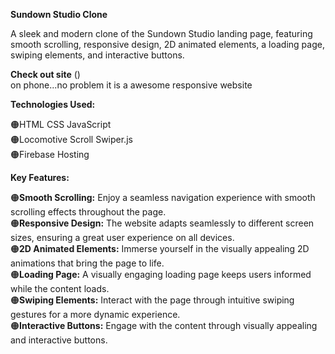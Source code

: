 **Sundown Studio Clone**

A sleek and modern clone of the Sundown Studio landing page, featuring smooth scrolling, responsive design, 2D animated elements, a loading page, swiping elements, and interactive buttons.

**Check out site** ()         
on phone...no problem it is a awesome responsive website 

**Technologies Used:**

🟠HTML CSS JavaScript       
🟠Locomotive Scroll Swiper.js     
🟠Firebase Hosting      

**Key Features:**

🟠**Smooth Scrolling:** Enjoy a seamless navigation experience with smooth scrolling effects throughout the page.          
🟠**Responsive Design:** The website adapts seamlessly to different screen sizes, ensuring a great user experience on all devices.           
🟠**2D Animated Elements:** Immerse yourself in the visually appealing 2D animations that bring the page to life.     
🟠**Loading Page:** A visually engaging loading page keeps users informed while the content loads.                         
🟠**Swiping Elements:** Interact with the page through intuitive swiping gestures for a more dynamic experience.             
🟠**Interactive Buttons:** Engage with the content through visually appealing and interactive buttons.        
